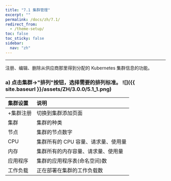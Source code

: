 ```yaml
---
title: "7.1 集群管理"
excerpt: ""
permalink: /docs/zh/7.1/
redirect_from:
  - /theme-setup/
toc: false
toc_sticky: false
sidebar:
  nav: "zh"
---
```


---
注册、编辑、删除从供应商那里得到分配的 Kubernetes 集群信息的功能。

### a\) 点击集群→"排列"按钮，选择需要的排列标准。 ![]({{ site.baseurl }}/assets/ZH/3.0.0/5.1_1.png)

| **集群设置** | **说明** |
| :--- | :--- |
| +集群注册 | 切换到集群添加页面 |
| 集群 | 集群的种类 |
| 节点 | 集群的节点数字 |
| CPU | 集群所有的 CPU 容量、请求量、使用量 |
| 内存 | 集群所有的内存容量、请求量、使用量 |
| 应用程序 | 集群的应用程序表(命名空间)数 |
| 工作负载 | 正在部署在集群的工作负载数 |
